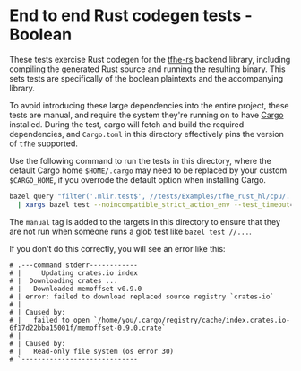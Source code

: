 # End to end Rust codegen tests - Boolean

These tests exercise Rust codegen for the
[tfhe-rs](https://github.com/zama-ai/tfhe-rs) backend library, including
compiling the generated Rust source and running the resulting binary. This sets
tests are specifically of the boolean plaintexts and the accompanying library.

To avoid introducing these large dependencies into the entire project, these
tests are manual, and require the system they're running on to have
[Cargo](https://doc.rust-lang.org/cargo/index.html) installed. During the test,
cargo will fetch and build the required dependencies, and `Cargo.toml` in this
directory effectively pins the version of `tfhe` supported.

Use the following command to run the tests in this directory, where the default
Cargo home `$HOME/.cargo` may need to be replaced by your custom `$CARGO_HOME`,
if you overrode the default option when installing Cargo.

```bash
bazel query "filter('.mlir.test$', //tests/Examples/tfhe_rust_hl/cpu/...)" \
  | xargs bazel test --noincompatible_strict_action_env --test_timeout=180 --sandbox_writable_path=$HOME/.cargo "$@"
```

The `manual` tag is added to the targets in this directory to ensure that they
are not run when someone runs a glob test like `bazel test //...`.

If you don't do this correctly, you will see an error like this:

```
# .---command stderr------------
# |     Updating crates.io index
# |  Downloading crates ...
# |   Downloaded memoffset v0.9.0
# | error: failed to download replaced source registry `crates-io`
# |
# | Caused by:
# |   failed to open `/home/you/.cargo/registry/cache/index.crates.io-6f17d22bba15001f/memoffset-0.9.0.crate`
# |
# | Caused by:
# |   Read-only file system (os error 30)
# `-----------------------------
```
